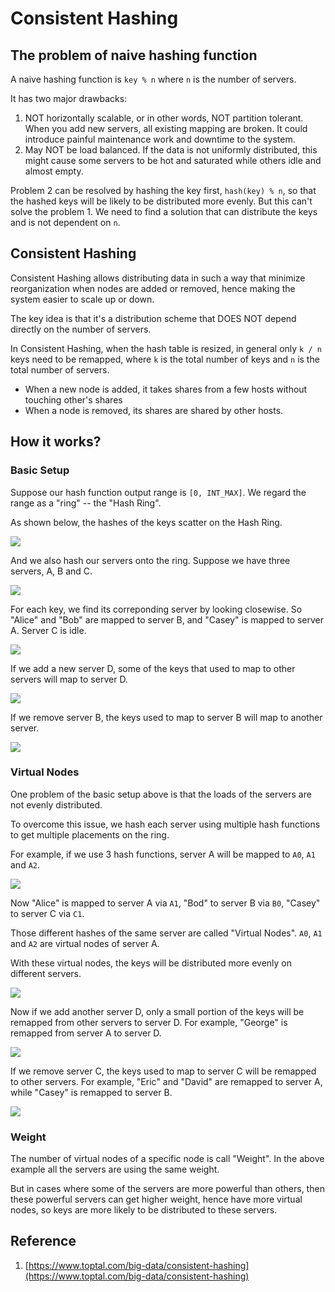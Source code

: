 # Consistent Hashing

## The problem of naive hashing function

A naive hashing function is `key % n` where `n` is the number of servers.

It has two major drawbacks:

1. NOT horizontally scalable, or in other words, NOT partition tolerant. When you add new servers, all existing mapping are broken. It could introduce painful maintenance work and downtime to the system.
2. May NOT be load balanced. If the data is not uniformly distributed, this might cause some servers to be hot and saturated while others idle and almost empty.

Problem 2 can be resolved by hashing the key first, `hash(key) % n`, so that the hashed keys will be likely to be distributed more evenly. But this can't solve the problem 1. We need to find a solution that can distribute the keys and is not dependent on `n`.

## Consistent Hashing

Consistent Hashing allows distributing data in such a way that minimize reorganization when nodes are added or removed, hence making the system easier to scale up or down.

The key idea is that it's a distribution scheme that DOES NOT depend directly on the number of servers.

In Consistent Hashing, when the hash table is resized, in general only `k / n` keys need to be remapped, where `k` is the total number of keys and `n` is the total number of servers.

* When a new node is added, it takes shares from a few hosts without touching other's shares
* When a node is removed, its shares are shared by other hosts.

## How it works?

### Basic Setup

Suppose our hash function output range is `[0, INT_MAX]`. We regard the range as a "ring" -- the "Hash Ring".

As shown below, the hashes of the keys scatter on the Hash Ring.

![](.gitbook/assets/image%20%2816%29.png)

And we also hash our servers onto the ring. Suppose we have three servers, A, B and C.

![](.gitbook/assets/image%20%2823%29.png)

For each key, we find its correponding server by looking closewise. So "Alice" and "Bob" are mapped to server B, and "Casey" is mapped to server A. Server C is idle.

![](.gitbook/assets/image%20%2831%29.png)

If we add a new server D, some of the keys that used to map to other servers will map to server D.

![](.gitbook/assets/image.png)

If we remove server B, the keys used to map to server B will map to another server.

![](.gitbook/assets/image%20%2820%29.png)

### Virtual Nodes

One problem of the basic setup above is that the loads of the servers are not evenly distributed.

To overcome this issue, we hash each server using multiple hash functions to get multiple placements on the ring.

For example, if we use 3 hash functions, server A will be mapped to `A0`, `A1` and `A2`.

![](.gitbook/assets/image%20%2833%29.png)

Now "Alice" is mapped to server A via `A1`, "Bod" to server B via `B0`, "Casey" to server C via `C1`.

Those different hashes of the same server are called "Virtual Nodes". `A0`, `A1` and `A2` are virtual nodes of server A.

With these virtual nodes, the keys will be distributed more evenly on different servers.

![](.gitbook/assets/image%20%287%29.png)

Now if we add another server D, only a small portion of the keys will be remapped from other servers to server D. For example, "George" is remapped from server A to server D.

![](.gitbook/assets/image%20%2834%29.png)

If we remove server C, the keys used to map to server C will be remapped to other servers. For example, "Eric" and "David" are remapped to server A, while "Casey" is remapped to server B.

![](.gitbook/assets/image%20%2826%29.png)

### Weight

The number of virtual nodes of a specific node is call "Weight". In the above example all the servers are using the same weight.

But in cases where some of the servers are more powerful than others, then these powerful servers can get higher weight, hence have more virtual nodes, so keys are more likely to be distributed to these servers.

## Reference

1. [https://www.toptal.com/big-data/consistent-hashing](https://www.toptal.com/big-data/consistent-hashing)





